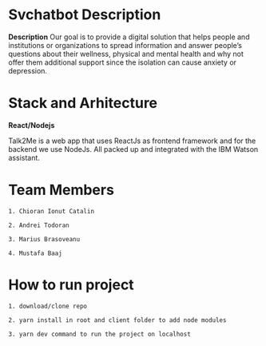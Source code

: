 # Svchatbot Description
  **Description**
  Our goal is to provide a digital solution that helps people and institutions or organizations to spread information and answer people’s questions about their wellness, physical and mental health and why not offer them additional support since the isolation can cause anxiety or depression.
  

# Stack and Arhitecture
   **React/Nodejs**
   
   Talk2Me is a web app that uses ReactJs as frontend framework and for the backend we use NodeJs. All packed up and integrated with the IBM Watson assistant.

# Team Members
    1. Chioran Ionut Catalin
    
    2. Andrei Todoran
    
    3. Marius Brasoveanu
    
    4. Mustafa Baaj
  
# How to run project
    1. download/clone repo
    
    2. yarn install in root and client folder to add node modules
    
    3. yarn dev command to run the project on localhost
